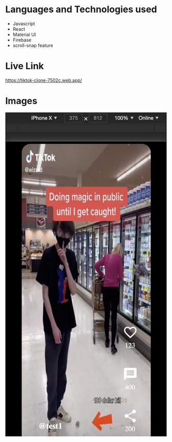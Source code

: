 # Languages and Technologies used
* Javascript
* React
* Material UI
* Firebase
* scroll-snap feature

# Live Link
https://tiktok-clone-7502c.web.app/

# Images
![Homepage](src/components/Images/screenshot1.png)

